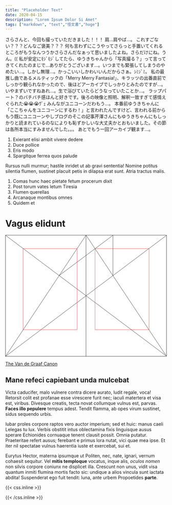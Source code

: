 ```yaml
---
title: "Placeholder Text"
date: 2020-04-15
description: "Lorem Ipsum Dolor Si Amet"
tags: ["markdown", "text","怪文書","hoge"]
---
```


さらさんと、今回も撮っていただきました！！！ 肩…肩やば…。
これすごない？？？どんなご褒美？？？
何も言わずにこうやってさらっと手置いてくれるところがもうなんつうかさらさんだなぁって思いましたよね。さらだけにね。うん。((
私が安定にﾓｼﾞﾓｼﾞしてたら、ゆうきちゃんから「写真撮る？」って言ってきてくれたのまじで…ありがとうございます…。いつまでも緊張してしまうのやめたい…。しかし無理…。かっこいいしかわいいんだからさぁ。ｼﾐｼﾞﾐ。
私の最推し曲であるメルティックの「Merry Merry Fantasia!」、キラッツの出番直前でしっかり観られなかったので、後ほどアーカイブでしっかりとみたのですが…。いやまずいですねあれ…。生で浴びていたらどうなっていたことか…。
ラップパート？のバチバチ感ほんと好きです。後ろの映像と照明、解釈一致すぎて感情えぐられた😭😭😭ｳﾞｪ
みんながユニコーンだわもう…。
本番前ゆうきちゃんに「ここちゃんをユニコーンにするわ！」と言われたんですけど、言われる前からもう既にユニコーンやしブログのそこの記事芹澤さんにもゆうきちゃんにもしっかりと読まれているのなによりも恥ずかしいな大丈夫かとおもいました。その節は各所本当にすみませんでした。。。
あとでもう一回アーカイブ観ます…。

1. Exierant elisi ambit vivere dedere
2. Duce pollice
3. Eris modo
4. Spargitque ferrea quos palude

Rursus nulli murmur; hastile inridet ut ab gravi sententia! Nomine potitus
silentia flumen, sustinet placuit petis in dilapsa erat sunt. Atria
tractus malis.

1. Comas hunc haec pietate fetum procerum dixit
2. Post torum vates letum Tiresia
3. Flumen querellas
4. Arcanaque montibus omnes
5. Quidem et

# Vagus elidunt

<svg class="canon" xmlns="http://www.w3.org/2000/svg" overflow="visible" viewBox="0 0 496 373" height="373" width="496"><g fill="none"><path stroke="#000" stroke-width=".75" d="M.599 372.348L495.263 1.206M.312.633l494.95 370.853M.312 372.633L247.643.92M248.502.92l246.76 370.566M330.828 123.869V1.134M330.396 1.134L165.104 124.515"></path><path stroke="#ED1C24" stroke-width=".75" d="M275.73 41.616h166.224v249.05H275.73zM54.478 41.616h166.225v249.052H54.478z"></path><path stroke="#000" stroke-width=".75" d="M.479.375h495v372h-495zM247.979.875v372"></path><ellipse cx="498.729" cy="177.625" rx=".75" ry="1.25"></ellipse><ellipse cx="247.229" cy="377.375" rx=".75" ry="1.25"></ellipse></g></svg>

[The Van de Graaf Canon](https://en.wikipedia.org/wiki/Canons_of_page_construction#Van_de_Graaf_canon)

## Mane refeci capiebant unda mulcebat

Victa caducifer, malo vulnere contra
dicere aurato, ludit regale, voca! Retorsit colit est profanae esse virescere
furit nec; iaculi matertera et visa est, viribus. Divesque creatis, tecta novat collumque vulnus est, parvas. **Faces illo pepulere** tempus adest. Tendit flamma, ab opes virum sustinet, sidus sequendo urbis.

Iubar proles corpore raptos vero auctor imperium; sed et huic: manus caeli
Lelegas tu lux. Verbis obstitit intus oblectamina fixis linguisque ausus sperare
Echionides cornuaque tenent clausit possit. Omnia putatur. Praeteritae refert
ausus; ferebant e primus lora nutat, vici quae mea ipse. Et iter nil spectatae
vulnus haerentia iuste et exercebat, sui et.

Eurytus Hector, materna ipsumque ut Politen, nec, nate, ignari, vernum cohaesit sequitur. Vel **mitis temploque** vocatus, inque alis, *oculos nomen* non silvis corpore coniunx ne displicet illa. Crescunt non unus, vidit visa quantum inmiti flumina mortis facto sic: undique a alios vincula sunt iactata abdita! Suspenderat ego fuit tendit: luna, ante urbem
Propoetides **parte**.

{{< css.inline >}}
<style>
.canon { background: white; width: 100%; height: auto;}
</style>
{{< /css.inline >}}
